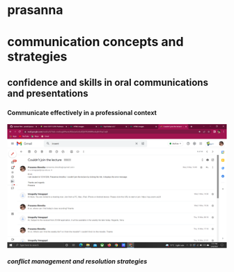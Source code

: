 # prasanna
<html>
  <head>
    <title>heading</title>
  </head>
   <body>
    <h1>communication concepts and strategies </h1>
    <h2> confidence and skills in oral communications and presentations </h2>
    <h3 Work effectively as part of a team </h3>
    <h4> Communicate effectively in a professional context </h4>
      <img src="communication.png" alt="evidence">
    <h5> conflict management and resolution strategies </h5>
  </body>
  </html>
  
